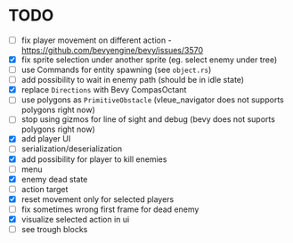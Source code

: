 # TODO

- [ ] fix player movement on different action - https://github.com/bevyengine/bevy/issues/3570
- [x] fix sprite selection under another sprite (eg. select enemy under tree)
- [ ] use Commands for entity spawning (see `object.rs`)
- [ ] add possibility to wait in enemy path (should be in idle state)
- [x] replace `Directions` with Bevy CompasOctant
- [ ] use polygons as `PrimitiveObstacle` (vleue_navigator does not supports polygons right now)
- [ ] stop using gizmos for line of sight and debug (bevy does not suports polygons right now)
- [x] add player UI
- [ ] serialization/deserialization
- [x] add possibility for player to kill enemies
- [ ] menu
- [x] enemy dead state
- [ ] action target
- [x] reset movement only for selected players
- [ ] fix sometimes wrong first frame for dead enemy
- [x] visualize selected action in ui
- [ ] see trough blocks
